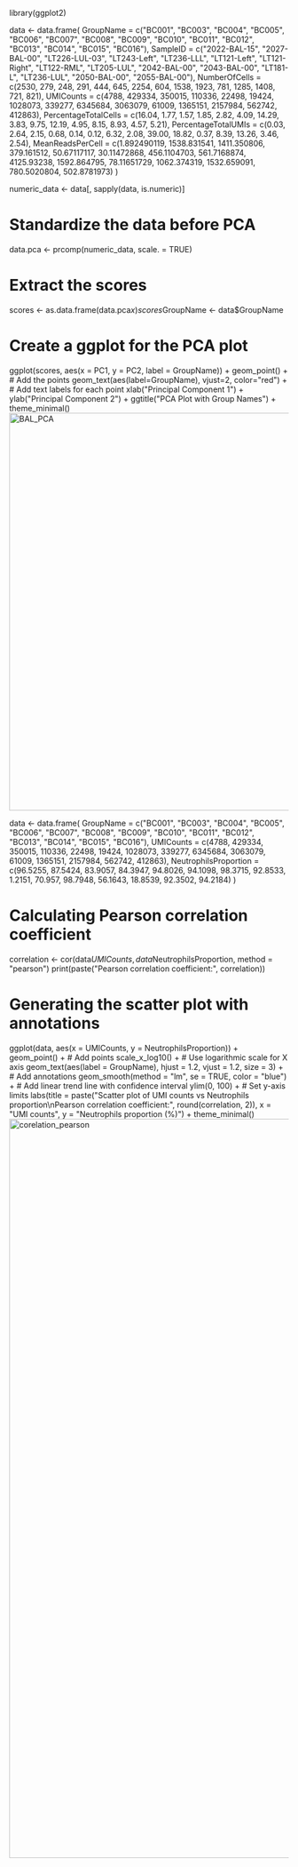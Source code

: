 library(ggplot2)

data <- data.frame(
  GroupName = c("BC001", "BC003", "BC004", "BC005", "BC006", "BC007", "BC008", 
                "BC009", "BC010", "BC011", "BC012", "BC013", "BC014", "BC015", "BC016"),
  SampleID = c("2022-BAL-15", "2027-BAL-00", "LT226-LUL-03", "LT243-Left", 
               "LT236-LLL", "LT121-Left", "LT121-Right", "LT122-RML", "LT205-LUL", 
               "2042-BAL-00", "2043-BAL-00", "LT181-L", "LT236-LUL", "2050-BAL-00", "2055-BAL-00"),
  NumberOfCells = c(2530, 279, 248, 291, 444, 645, 2254, 604, 1538, 1923, 781, 1285, 1408, 721, 821),
  UMICounts = c(4788, 429334, 350015, 110336, 22498, 19424, 1028073, 339277, 6345684, 3063079, 
                61009, 1365151, 2157984, 562742, 412863),
  PercentageTotalCells = c(16.04, 1.77, 1.57, 1.85, 2.82, 4.09, 14.29, 3.83, 9.75, 12.19, 4.95, 8.15, 8.93, 4.57, 5.21),
  PercentageTotalUMIs = c(0.03, 2.64, 2.15, 0.68, 0.14, 0.12, 6.32, 2.08, 39.00, 18.82, 0.37, 8.39, 13.26, 3.46, 2.54),
  MeanReadsPerCell = c(1.892490119, 1538.831541, 1411.350806, 379.161512, 50.67117117, 
                       30.11472868, 456.1104703, 561.7168874, 4125.93238, 1592.864795, 
                       78.11651729, 1062.374319, 1532.659091, 780.5020804, 502.8781973)
)

numeric_data <- data[, sapply(data, is.numeric)]
# Standardize the data before PCA
data.pca <- prcomp(numeric_data, scale. = TRUE)
# Extract the scores
scores <- as.data.frame(data.pca$x)
scores$GroupName <- data$GroupName
# Create a ggplot for the PCA plot
ggplot(scores, aes(x = PC1, y = PC2, label = GroupName)) +
  geom_point() +  # Add the points
  geom_text(aes(label=GroupName), vjust=2, color="red") +  # Add text labels for each point
  xlab("Principal Component 1") + 
  ylab("Principal Component 2") + 
  ggtitle("PCA Plot with Group Names") +
  theme_minimal()
  <img width="716" alt="BAL_PCA" src="https://github.com/zhany283/Imagenplots/assets/130387837/8868e158-78e4-4f1f-9604-d271389c0a02">





data <- data.frame(
  GroupName = c("BC001", "BC003", "BC004", "BC005", "BC006", "BC007", "BC008", "BC009", "BC010", "BC011", "BC012", "BC013", "BC014", "BC015", "BC016"),
  UMICounts = c(4788, 429334, 350015, 110336, 22498, 19424, 1028073, 339277, 6345684, 3063079, 61009, 1365151, 2157984, 562742, 412863),
  NeutrophilsProportion = c(96.5255, 87.5424, 83.9057, 84.3947, 94.8026, 94.1098, 98.3715, 92.8533, 1.2151, 70.957, 98.7948, 56.1643, 18.8539, 92.3502, 94.2184)
)
# Calculating Pearson correlation coefficient
correlation <- cor(data$UMICounts, data$NeutrophilsProportion, method = "pearson")
print(paste("Pearson correlation coefficient:", correlation))

# Generating the scatter plot with annotations
ggplot(data, aes(x = UMICounts, y = NeutrophilsProportion)) +
  geom_point() + # Add points
  scale_x_log10() + # Use logarithmic scale for X axis
  geom_text(aes(label = GroupName), hjust = 1.2, vjust = 1.2, size = 3) + # Add annotations
  geom_smooth(method = "lm", se = TRUE, color = "blue") + # Add linear trend line with confidence interval
  ylim(0, 100) + # Set y-axis limits
  labs(title = paste("Scatter plot of UMI counts vs Neutrophils proportion\nPearson correlation coefficient:", round(correlation, 2)),
       x = "UMI counts",
       y = "Neutrophils proportion (%)") +
  theme_minimal()
  <img width="1331" alt="corelation_pearson" src="https://github.com/zhany283/Imagenplots/assets/130387837/cba8191e-2d53-4a4b-a46f-8ad743723319">




